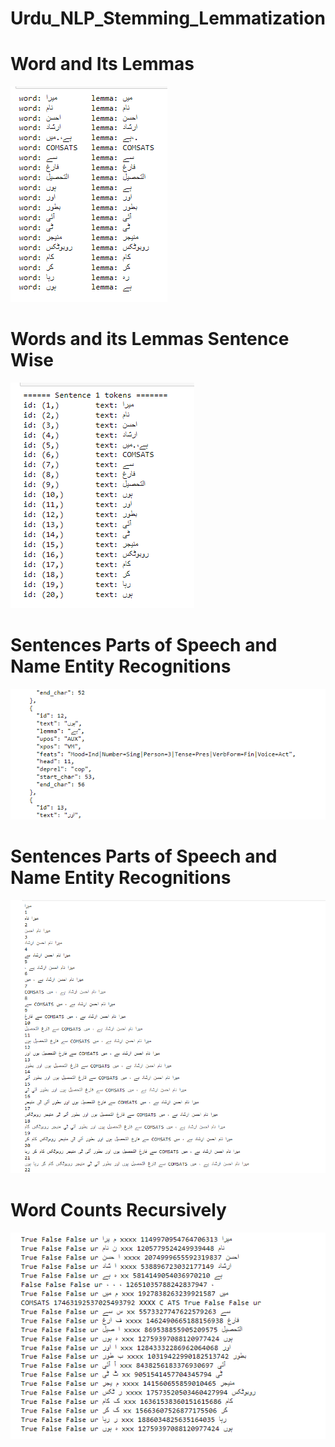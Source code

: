 # Urdu_NLP_Stemming_Lemmatization

# Word and Its Lemmas
![](Lemma.png)
# Words and its Lemmas Sentence Wise
![](Lemma2.png)
# Sentences Parts of Speech and Name Entity Recognitions
![](Lemma3.png)
# Sentences Parts of Speech and Name Entity Recognitions
![](Lemma4.png)
# Word Counts Recursively
![](Lemma5.png)
